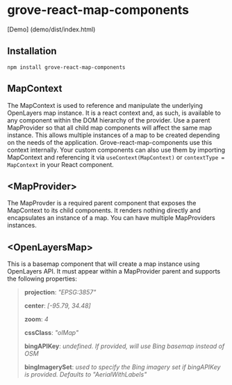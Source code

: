 # grove-react-map-components

[Demo] (demo/dist/index.html)

## Installation

`npm install grove-react-map-components`

## MapContext

The MapContext is used to reference and manipulate the underlying OpenLayers map instance. It is a react context and, as such, is available to any component within the DOM hierarchy of the provider. Use a parent MapProvider so that all child map components will affect the same map instance. This allows multiple instances of a map to be created depending on the needs of the application. Grove-react-map-components use this context internally. Your custom components can also use them by importing MapContext and referencing it via `useContext(MapContext)` or `contextType = MapContext` in your React component.

## &lt;MapProvider&gt;

The MapProvder is a required parent component that exposes the MapContext to its child components. It renders nothing directly and encapsulates an instance of a map. You can have multiple MapProviders instances.

## &lt;OpenLayersMap&gt;

This is a basemap component that will create a map instance using OpenLayers API. It must appear within a MapProvider parent and supports the following properties:

> **projection**: *"EPSG:3857"* 
> 
> **center**: *[-95.79, 34.48]*
> 
> **zoom**: *4*
> 
> **cssClass**: _"olMap"_ 
> 
> **bingAPIKey**: _undefined. If provided, will use Bing basemap instead of OSM_ 
> 
> **bingImagerySet**: _used to specify the Bing imagery set if bingAPIKey is provided. Defaults to "AerialWithLabels"_
